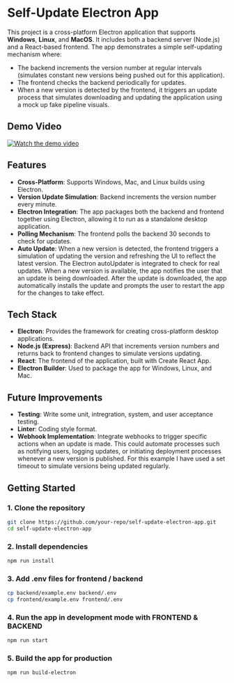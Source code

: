 # Self-Update Electron App

This project is a cross-platform Electron application that supports **Windows**, **Linux**, and **MacOS**. It includes both a backend server (Node.js) and a React-based frontend. The app demonstrates a simple self-updating mechanism where:

- The backend increments the version number at regular intervals (simulates constant new versions being pushed out for this application).
- The frontend checks the backend periodically for updates.
- When a new version is detected by the frontend, it triggers an update process that simulates downloading and updating the application using a mock up fake pipeline visuals.

## Demo Video

[![Watch the demo video](https://i.ibb.co/yyCyRff/Screenshot-2024-10-01-154941.png)](https://streamable.com/s77ry2 "Click to watch the demo video")

## Features

- **Cross-Platform**: Supports Windows, Mac, and Linux builds using Electron.
- **Version Update Simulation**: Backend increments the version number every minute.
- **Electron Integration**: The app packages both the backend and frontend together using Electron, allowing it to run as a standalone desktop application.
- **Polling Mechanism**: The frontend polls the backend 30 seconds to check for updates.
- **Auto Update**: When a new version is detected, the frontend triggers a simulation of updating the version and refreshing the UI to reflect the latest version. The Electron autoUpdater is integrated to check for real updates. When a new version is available, the app notifies the user that an update is being downloaded. After the update is downloaded, the app automatically installs the update and prompts the user to restart the app for the changes to take effect.

## Tech Stack

- **Electron**: Provides the framework for creating cross-platform desktop applications.
- **Node.js (Express)**: Backend API that increments version numbers and returns back to frontend changes to simulate versions updating.
- **React**: The frontend of the application, built with Create React App.
- **Electron Builder**: Used to package the app for Windows, Linux, and Mac.

## Future Improvements

- **Testing**: Write some unit, intregration, system, and user acceptance testing.
- **Linter**: Coding style format.
- **Webhook Implementation**:  Integrate webhooks to trigger specific actions when an update is made. This could automate processes such as notifying users, logging updates, or initiating deployment processes whenever a new version is published. For this example I have used a set timeout to simulate versions being updated regularly. 

## Getting Started

### 1. Clone the repository

```bash
git clone https://github.com/your-repo/self-update-electron-app.git
cd self-update-electron-app
```

### 2. Install dependencies
```bash
npm run install
```

### 3. Add .env files for frontend /  backend
```bash
cp backend/example.env backend/.env
cp frontend/example.env frontend/.env
```

### 4. Run the app in development mode with FRONTEND & BACKEND
```bash
npm run start
```

### 5. Build the app for production
```bash
npm run build-electron
```
